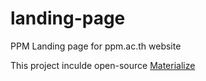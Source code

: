 # landing-page
PPM Landing page for ppm.ac.th website

This project inculde open-source [Materialize](https://materializecss.com/)
